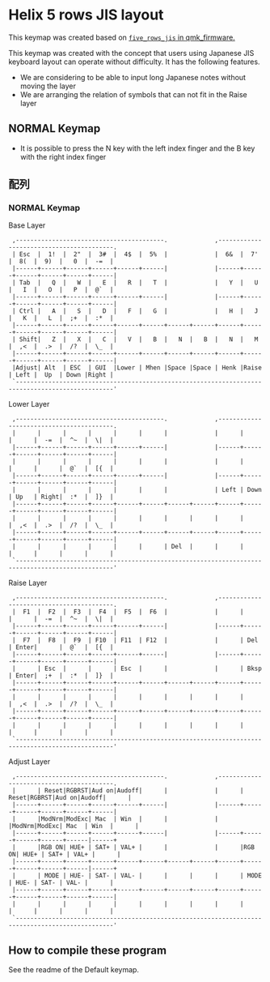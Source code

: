 # Helix 5 rows JIS layout

This keymap was created based on [`five_rows_jis` in qmk_firmware.](https://github.com/qmk/qmk_firmware/tree/master/keyboards/helix/rev2/keymaps/five_rows_jis)

This keymap was created with the concept that users using Japanese JIS keyboard layout can operate without difficulty. It has the following features.  

* We are considering to be able to input long Japanese notes without moving the layer
* We are arranging the relation of symbols that can not fit in the Raise layer


## NORMAL Keymap

* It is possible to press the N key with the left index finger and the B key with the right index finger


## 配列

### NORMAL Keymap

Base Layer  

```
 ,-----------------------------------------.             ,-----------------------------------------.
 | Esc  |  1!  |  2"  |  3#  |  4$  |  5%  |             |  6&  |  7'  |  8(  |  9)  |   0  |  -=  |
 |------+------+------+------+------+------|             |------+------+------+------+------+------|
 | Tab  |   Q  |   W  |   E  |   R  |   T  |             |   Y  |   U  |   I  |   O  |   P  |  @`  |
 |------+------+------+------+------+------|             |------+------+------+------+------+------|
 | Ctrl |   A  |   S  |   D  |   F  |   G  |             |   H  |   J  |   K  |   L  |  ;+  |  :*  |
 |------+------+------+------+------+------+------+------+------+------+------+------+------+------|
 | Shift|   Z  |   X  |   C  |   V  |   B  |   N  |   B  |   N  |   M  |  ,<  |  .>  |  /?  |  \_  |
 |------+------+------+------+------+------+------+------+------+------+------+------+------+------|
 |Adjust| Alt  | ESC  | GUI  |Lower | Mhen |Space |Space | Henk |Raise | Left |  Up  | Down |Right |
 `-------------------------------------------------------------------------------------------------'
```

Lower Layer  

```
 ,-----------------------------------------.             ,-----------------------------------------.
 |      |      |      |      |      |      |             |      |      |      |  -=  |  ^~  |  \|  |
 |------+------+------+------+------+------|             |------+------+------+------+------+------|
 |      |      |      |      |      |      |             |      |      |      |      |  @`  |  [{  |
 |------+------+------+------+------+------|             |------+------+------+------+------+------|
 |      |      |      |      |      |      |             | Left | Down | Up   | Right|  :*  |  ]}  |
 |------+------+------+------+------+------+------+------+------+------+------+------+------+------|
 |      |      |      |      |      |      |      |      |      |      |  ,<  |  .>  |  /?  |  \_  |
 |------+------+------+------+------+------+------+------+------+------+------+------+------+------|
 |      |      |      |      |      |      | Del  |      |      |      |      |      |      |      |
 `-------------------------------------------------------------------------------------------------'
```

Raise Layer  

```
 ,-----------------------------------------.             ,-----------------------------------------.
 |  F1  |  F2  |  F3  |  F4  |  F5  |  F6  |             |      |      |      |  -=  |  ^~  |  \|  |
 |------+------+------+------+------+------|             |------+------+------+------+------+------|
 |  F7  |  F8  |  F9  | F10  | F11  | F12  |             |      | Del  | Enter|      |  @`  |  [{  |
 |------+------+------+------+------+------|             |------+------+------+------+------+------|
 |      | Esc  |      |      | Esc  |      |             |      | Bksp | Enter|  ;+  |  :*  |  ]}  |
 |------+------+------+------+------+------+------+------+------+------+------+------+------+------|
 |      |      |      |      |      |      |      |      |      |      |  ,<  |  .>  |  /?  |  \_  |
 |------+------+------+------+------+------+------+------+------+------+------+------+------+------|
 |      |      |      |      |      |      |      |      |      |      |      |      |      |      |
 `-------------------------------------------------------------------------------------------------'
```

Adjust Layer

```
 ,-----------------------------------------.             ,-----------------------------------------.
 |      | Reset|RGBRST|Aud on|Audoff|      |             |      | Reset|RGBRST|Aud on|Audoff|      |
 |------+------+------+------+------+------|             |------+------+------+------+------+------|
 |      |ModNrm|ModExc| Mac  | Win  |      |             |      |ModNrm|ModExc| Mac  | Win  |      |
 |------+------+------+------+------+------|             |------+------+------+------+------|------+
 |      |RGB ON| HUE+ | SAT+ | VAL+ |      |             |      |RGB ON| HUE+ | SAT+ | VAL+ |      |
 |------+------+------+------+------+------+------+------+------+------+------+------+------|------+
 |      | MODE | HUE- | SAT- | VAL- |      |      |      |      | MODE | HUE- | SAT- | VAL- |      |
 |------+------+------+------+------+------+------+------+------+------+------+------+------+------|
 |      |      |      |      |      |      |      |      |      |      |      |      |      |      |
 `-------------------------------------------------------------------------------------------------'
```

## How to compile these program

 See the readme of the Default keymap.
